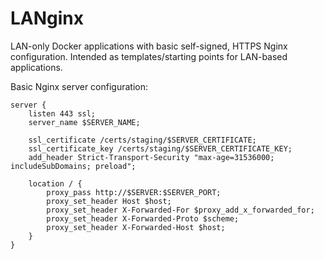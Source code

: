 # LANginx

LAN-only Docker applications with basic self-signed, HTTPS Nginx configuration. Intended as templates/starting points for LAN-based applications.

Basic Nginx server configuration:
```nginx
server {
    listen 443 ssl;
    server_name $SERVER_NAME;

    ssl_certificate /certs/staging/$SERVER_CERTIFICATE;
    ssl_certificate_key /certs/staging/$SERVER_CERTIFICATE_KEY;
    add_header Strict-Transport-Security "max-age=31536000; includeSubDomains; preload";

    location / {
        proxy_pass http://$SERVER:$SERVER_PORT;
        proxy_set_header Host $host;
        proxy_set_header X-Forwarded-For $proxy_add_x_forwarded_for;
        proxy_set_header X-Forwarded-Proto $scheme;
        proxy_set_header X-Forwarded-Host $host;
    }
}
```